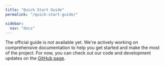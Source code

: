 ```yaml
---
title: "Quick Start Guide"
permalink: "/quick-start-guide/"

sidebar:
  nav: "docs"
---
```


The official guide is not available yet. We're actively working on comprehensive documentation to help you get started and make the most of the project. For now, you can check out our code and development updates on the [GitHub page]({{site.github.url}}).

